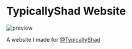 # TypicallyShad Website
![preview](https://i.gyazo.com/5310336fd6178fae69fac80e194daaa3.gif)

A website I made for [@TypicallyShad](https://github.com/TypicallyShad)
